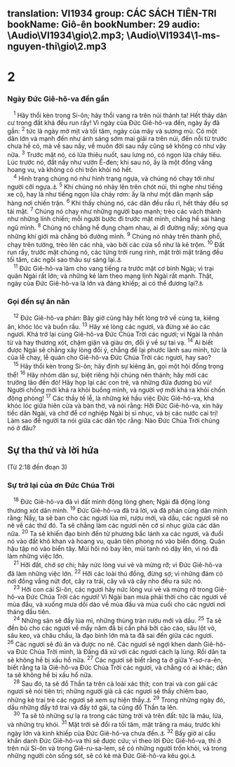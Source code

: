 translation: VI1934
group: CÁC SÁCH TIÊN-TRI
bookName: Giô-ên 
bookNumber: 29
audio: \Audio\VI1934\gio\2.mp3; \Audio\VI1934\1-ms-nguyen-thi\gio\2.mp3
-------

<div class="title"><h1>2</h1><h3>Ngày Đức Giê-hô-va đến gần</h3></div>
<span class="verse gio_2_1"> <sup>1</sup> Hãy thổi kèn trong Si-ôn; hãy thổi vang ra trên núi thánh ta! Hết thảy dân cư trong đất khá đều run rẩy! Vì ngày của Đức Giê-hô-va đến, ngày ấy đã gần: </span>
<span class="verse gio_2_2"><sup>2</sup> tức là ngày mờ mịt và tối tăm, ngày của mây và sương mù. Có một dân lớn và mạnh đến như ánh sáng sớm mai giãi ra trên núi, đến nỗi từ trước chưa hề có, mà về sau nầy, về muôn đời sau nầy cũng sẽ không có như vậy nữa. </span>
<span class="verse gio_2_3"><sup>3</sup> Trước mặt nó, có lửa thiêu nuốt, sau lưng nó, có ngọn lửa cháy tiêu. Lúc trước nó, đất nầy như vườn Ê-đen; khi sau nó, ấy là một đồng vắng hoang vu, và không có chi trốn khỏi nó hết. <br/></span>
<span class="verse gio_2_4"> <sup>4</sup> Hình trạng chúng nó như hình trạng ngựa, và chúng nó chạy tới như người cỡi ngựa.<a data-toggle="tooltip" data-placement="bottom" title="Kh 9:7-9">⚓</a></span>
<span class="verse gio_2_5"><sup>5</sup> Khi chúng nó nhảy lên trên chót núi, thì nghe như tiếng xe cộ, hay là như tiếng ngọn lửa cháy rơm: ấy là như một dân mạnh sắp hàng nơi chiến trận. </span>
<span class="verse gio_2_6"><sup>6</sup> Khi thấy chúng nó, các dân đều rầu rĩ, hết thảy đều sợ tái mặt. </span>
<span class="verse gio_2_7"><sup>7</sup> Chúng nó chạy như những người bạo mạnh; trèo các vách thành như những lính chiến; mỗi người bước đi trước mặt mình, chẳng hề sai hàng ngũ mình. </span>
<span class="verse gio_2_8"><sup>8</sup> Chúng nó chẳng hề đụng chạm nhau, ai đi đường nấy; xông qua những khí giới mà chẳng bỏ đường mình. </span>
<span class="verse gio_2_9"><sup>9</sup> Chúng nó nhảy trên thành phố, chạy trên tường, trèo lên các nhà, vào bởi các cửa sổ như là kẻ trộm. </span>
<span class="verse gio_2_10"><sup>10</sup> Đất run rẩy, trước mặt chúng nó, các từng trời rung rinh, mặt trời mặt trăng đều tối tăm, các ngôi sao thâu sự sáng lại.<a data-toggle="tooltip" data-placement="bottom" title="Kh 8:12">⚓</a><br/></span>
<span class="verse gio_2_11"> <sup>11</sup> Đức Giê-hô-va làm cho vang tiếng ra trước mặt cơ binh Ngài; vì trại quân Ngài rất lớn; và những kẻ làm theo mạng lịnh Ngài rất mạnh. Thật, ngày của Đức Giê-hô-va là lớn và đáng khiếp; ai có thể đương lại?<a data-toggle="tooltip" data-placement="bottom" title="Kh 6:17">⚓</a><br/></span>
<div class="title"><h3>Gọi đến sự ăn năn</h3></div>
<span class="verse gio_2_12"> <sup>12</sup> Đức Giê-hô-va phán: Bây giờ cũng hãy hết lòng trở về cùng ta, kiêng ăn, khóc lóc và buồn rầu. </span>
<span class="verse gio_2_13"><sup>13</sup> Hãy xé lòng các ngươi, và đừng xé áo các ngươi. Khá trở lại cùng Giê-hô-va Đức Chúa Trời các ngươi; vì Ngài là nhân từ và hay thương xót, chậm giận và giàu ơn, đổi ý về sự tai vạ. </span>
<span class="verse gio_2_14"><sup>14</sup> Ai biết được Ngài sẽ chẳng xây lòng đổi ý, chẳng để lại phước lành sau mình, tức là của lễ chay, lễ quán cho Giê-hô-va Đức Chúa Trời các ngươi, hay sao? <br/></span>
<span class="verse gio_2_15"> <sup>15</sup> Hãy thổi kèn trong Si-ôn; hãy định sự kiêng ăn, gọi một hội đồng trọng thể! </span>
<span class="verse gio_2_16"><sup>16</sup> Hãy nhóm dân sự, biệt riêng hội chúng nên thánh; hãy mời các trưởng lão đến đó! Hãy họp lại các con trẻ, và những đứa đương bú vú! Người chồng mới khá ra khỏi buồng mình, và người vợ mới khá ra khỏi chốn động phòng! </span>
<span class="verse gio_2_17"><sup>17</sup> Các thầy tế lễ, là những kẻ hầu việc Đức Giê-hô-va, khá khóc lóc giữa hiên cửa và bàn thờ, và nói rằng: Hỡi Đức Giê-hô-va, xin hãy tiếc dân Ngài, và chớ để cơ nghiệp Ngài bị sỉ nhục, và bị các nước cai trị! Làm sao để người ta nói giữa các dân tộc rằng: Nào Đức Chúa Trời chúng nó ở đâu? <br/></span>
<div class="title"><h2>Sự tha thứ và lời hứa</h2><p>(Từ 2:18 đến đoạn 3)</p><h3>Sự trở lại của ơn Đức Chúa Trời</h3></div>
<span class="verse gio_2_18"> <sup>18</sup> Đức Giê-hô-va đã vì đất mình động lòng ghen; Ngài đã động lòng thương xót dân mình. </span>
<span class="verse gio_2_19"><sup>19</sup> Đức Giê-hô-va đã trả lời, và đã phán cùng dân mình rằng: Nầy, ta sẽ ban cho các ngươi lúa mì, rượu mới, và dầu, các ngươi sẽ no nê về các thứ đó. Ta sẽ chẳng làm các ngươi nên cớ sỉ nhục giữa các dân nữa. </span>
<span class="verse gio_2_20"><sup>20</sup> Ta sẽ khiến đạo binh đến từ phương bắc lánh xa các ngươi, và đuổi nó vào đất khô khan và hoang vu, quân tiên phong nó vào biển đông. Quân hậu tập nó vào biển tây. Mùi hôi nó bay lên, mùi tanh nó dậy lên, vì nó đã làm những việc lớn. <br/></span>
<span class="verse gio_2_21"> <sup>21</sup> Hỡi đất, chớ sợ chi; hãy nức lòng vui vẻ và mừng rỡ; vì Đức Giê-hô-va đã làm những việc lớn. </span>
<span class="verse gio_2_22"><sup>22</sup> Hỡi các loài thú đồng, đừng sợ; vì những đám cỏ nơi đồng vắng nứt đọt, cây ra trái, cây vả và cây nho đều ra sức nó. <br/></span>
<span class="verse gio_2_23"> <sup>23</sup> Hỡi con cái Si-ôn, các ngươi hãy nức lòng vui vẻ và mừng rỡ trong Giê-hô-va Đức Chúa Trời các ngươi! Vì Ngài ban mưa phải thời cho các ngươi về mùa đầu, và xuống mưa dồi dào về mùa đầu và mùa cuối cho các ngươi nơi tháng đầu tiên. <br/></span>
<span class="verse gio_2_24"> <sup>24</sup> Những sân sẽ đầy lúa mì, những thùng tràn rượu mới và dầu. </span>
<span class="verse gio_2_25"><sup>25</sup> Ta sẽ đền bù cho các ngươi về mấy năm đã bị cắn phá bởi cào cào, sâu lột vỏ, sâu keo, và châu chấu, là đạo binh lớn mà ta đã sai đến giữa các ngươi. </span>
<span class="verse gio_2_26"><sup>26</sup> Các ngươi sẽ đủ ăn và được no nê. Các ngươi sẽ ngợi khen danh Giê-hô-va Đức Chúa Trời mình, là Đấng đã xử với các ngươi cách lạ lùng. Rồi dân ta sẽ không hề bị xấu hổ nữa. </span>
<span class="verse gio_2_27"><sup>27</sup> Các ngươi sẽ biết rằng ta ở giữa Y-sơ-ra-ên, biết rằng ta là Giê-hô-va Đức Chúa Trời các ngươi, và chẳng có ai khác; dân ta sẽ không hề bị xấu hổ nữa. <br/></span>
<span class="verse gio_2_28"> <sup>28</sup> Sau đó, ta sẽ đổ Thần ta trên cả loài xác thịt; con trai và con gái các ngươi sẽ nói tiên tri; những người già cả các ngươi sẽ thấy chiêm bao, những kẻ trai trẻ các ngươi sẽ xem sự hiện thấy.<a data-toggle="tooltip" data-placement="bottom" title="Cong 2:17-21">⚓</a></span>
<span class="verse gio_2_29"><sup>29</sup> Trong những ngày đó, dầu những đầy tớ trai và đầy tớ gái, ta cũng đổ Thần ta lên. <br/></span>
<span class="verse gio_2_30"> <sup>30</sup> Ta sẽ tỏ những sự lạ ra trong các từng trời và trên đất: tức là máu, lửa, và những trụ khói. </span>
<span class="verse gio_2_31"><sup>31</sup> Mặt trời sẽ đổi ra tối tăm, mặt trăng ra máu, trước khi ngày lớn và kinh khiếp của Đức Giê-hô-va chưa đến.<a data-toggle="tooltip" data-placement="bottom" title="Mat 24:29; Mac 13:24-25; Lu 21:25; Kh 6:12-13">⚓</a></span>
<span class="verse gio_2_32"><sup>32</sup> Bấy giờ ai cầu khẩn danh Đức Giê-hô-va thì sẽ được cứu; vì theo lời Đức Giê-hô-va, thì ở trên núi Si-ôn và trong Giê-ru-sa-lem, sẽ có những người trốn khỏi, và trong những người còn sống sót, sẽ có kẻ mà Đức Giê-hô-va kêu gọi.<a data-toggle="tooltip" data-placement="bottom" title="Ro 10:13">⚓</a><br/></span>

